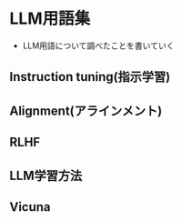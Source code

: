 # LLM用語集
- LLM用語について調べたことを書いていく

## Instruction tuning(指示学習)


## Alignment(アラインメント)

## RLHF

## LLM学習方法

## Vicuna
